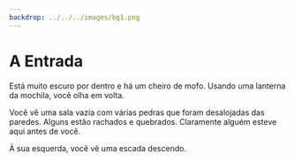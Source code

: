 ```yaml
---
backdrop: ../../../images/bg1.png
---
```


# A Entrada

Está muito escuro por dentro e há um cheiro de mofo. Usando uma lanterna da mochila, você olha em volta.

Você vê uma sala vazia com várias pedras que foram desalojadas das paredes. Alguns estão rachados e quebrados. Claramente alguém esteve aqui antes de você.

À sua esquerda, você vê uma escada descendo.

<Item id="9" />

<Page url="9" instructions="" condition="none" action="Examine a sala" />
